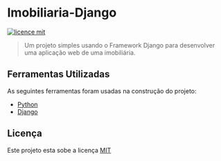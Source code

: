 # Imobiliaria-Django

[![licence mit](https://img.shields.io/badge/licence-MIT-turquoise)](LICENSE)

> Um projeto simples usando o Framework Django para desenvolver uma aplicação web de uma imobiliária.

## Ferramentas Utilizadas

As seguintes ferramentas foram usadas na construção do projeto:

- [Python](https://www.python.org/)
- [Django](https://www.djangoproject.com/)

<!-- ## Como executar o projeto

Para executar o projeto você precisa ter o [Python](https://www.python.org/) e o [Git](https://git-scm.com) instalados na sua maquina. 
Você também precisará de um editor de texto, eu utilizei o [VSCode](https://code.visualstudio.com).

1. [Como Executar]()
2. [Como Fazer Deploy]()
-->

## Licença

Este projeto esta sobe a licença [MIT](LICENSE)
